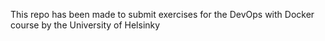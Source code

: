 This repo has been made to submit exercises for the DevOps with Docker course by the University of Helsinky